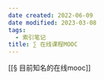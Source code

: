 ```yaml
---
date created: 2022-06-09
date modified: 2023-03-08
tags:
  - 索引笔记
title: ∑ 在线课程MOOC
---
```


[[§ 目前知名的在线mooc]]
